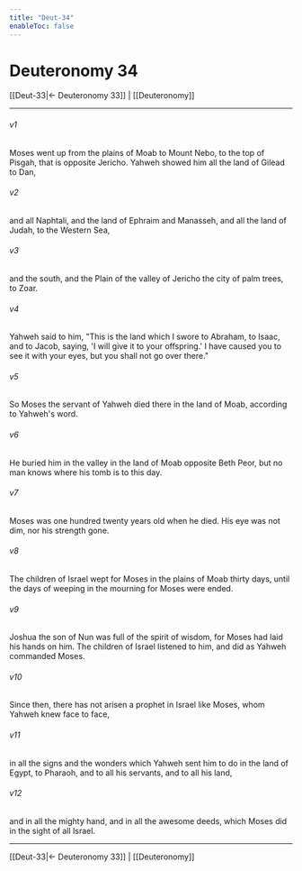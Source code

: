 ```yaml
---
title: "Deut-34"
enableToc: false
---
```

# Deuteronomy 34

[[Deut-33|← Deuteronomy 33]] | [[Deuteronomy]]
***



###### v1 
Moses went up from the plains of Moab to Mount Nebo, to the top of Pisgah, that is opposite Jericho. Yahweh showed him all the land of Gilead to Dan, 

###### v2 
and all Naphtali, and the land of Ephraim and Manasseh, and all the land of Judah, to the Western Sea, 

###### v3 
and the south, and the Plain of the valley of Jericho the city of palm trees, to Zoar. 

###### v4 
Yahweh said to him, "This is the land which I swore to Abraham, to Isaac, and to Jacob, saying, 'I will give it to your offspring.' I have caused you to see it with your eyes, but you shall not go over there." 

###### v5 
So Moses the servant of Yahweh died there in the land of Moab, according to Yahweh's word. 

###### v6 
He buried him in the valley in the land of Moab opposite Beth Peor, but no man knows where his tomb is to this day. 

###### v7 
Moses was one hundred twenty years old when he died. His eye was not dim, nor his strength gone. 

###### v8 
The children of Israel wept for Moses in the plains of Moab thirty days, until the days of weeping in the mourning for Moses were ended. 

###### v9 
Joshua the son of Nun was full of the spirit of wisdom, for Moses had laid his hands on him. The children of Israel listened to him, and did as Yahweh commanded Moses. 

###### v10 
Since then, there has not arisen a prophet in Israel like Moses, whom Yahweh knew face to face, 

###### v11 
in all the signs and the wonders which Yahweh sent him to do in the land of Egypt, to Pharaoh, and to all his servants, and to all his land, 

###### v12 
and in all the mighty hand, and in all the awesome deeds, which Moses did in the sight of all Israel.

***
[[Deut-33|← Deuteronomy 33]] | [[Deuteronomy]]
